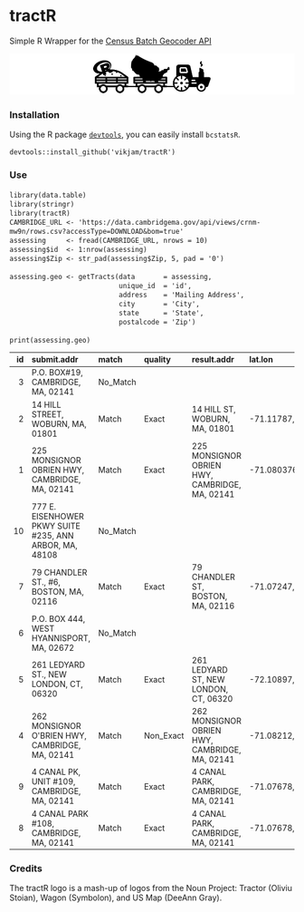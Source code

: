 # tractR
Simple R Wrapper for the [Census Batch Geocoder API](https://geocoding.geo.census.gov/geocoder/)

![tractR](assets/tractR.png?raw=true "tractR")

### Installation
Using the R package [`devtools`](https://www.rstudio.com/products/rpackages/devtools/), you can easily install `bcstatsR`.
```{r}
devtools::install_github('vikjam/tractR')
```

### Use
```{r}
library(data.table)
library(stringr)
library(tractR)
CAMBRIDGE_URL <- 'https://data.cambridgema.gov/api/views/crnm-mw9n/rows.csv?accessType=DOWNLOAD&bom=true'
assessing     <- fread(CAMBRIDGE_URL, nrows = 10)
assessing$id  <- 1:nrow(assessing)
assessing$Zip <- str_pad(assessing$Zip, 5, pad = '0')

assessing.geo <- getTracts(data       = assessing,
                           unique_id  = 'id',
                           address    = 'Mailing Address',
                           city       = 'City',
                           state      = 'State',
                           postalcode = 'Zip')

print(assessing.geo)
```
| id|submit.addr                                             |match    |quality   |result.addr                                    |lat.lon             |  tiger.id|side | state| county|  tract| block|
|--:|:-------------------------------------------------------|:--------|:---------|:----------------------------------------------|:-------------------|---------:|:----|-----:|------:|------:|-----:|
|  3|P.O. BOX#19, CAMBRIDGE, MA, 02141                       |No_Match |          |                                               |                    |        NA|     |    NA|     NA|     NA|    NA|
|  2|14 HILL STREET, WOBURN, MA, 01801                       |Match    |Exact     |14 HILL ST, WOBURN, MA, 01801                  |-71.11787,42.479633 |  87105447|L    |    25|     17| 333400|  1026|
|  1|225 MONSIGNOR OBRIEN HWY, CAMBRIDGE, MA, 02141          |Match    |Exact     |225 MONSIGNOR OBRIEN HWY, CAMBRIDGE, MA, 02141 |-71.080376,42.37281 |  87108564|R    |    25|     17| 352101|  1006|
| 10|777 E. EISENHOWER PKWY SUITE #235, ANN ARBOR, MA, 48108 |No_Match |          |                                               |                    |        NA|     |    NA|     NA|     NA|    NA|
|  7|79 CHANDLER ST., #6, BOSTON, MA, 02116                  |Match    |Exact     |79 CHANDLER ST, BOSTON, MA, 02116              |-71.07247,42.346565 |  85698106|R    |    25|     25|  70300|  3003|
|  6|P.O. BOX 444, WEST HYANNISPORT, MA, 02672               |No_Match |          |                                               |                    |        NA|     |    NA|     NA|     NA|    NA|
|  5|261 LEDYARD ST., NEW LONDON, CT, 06320                  |Match    |Exact     |261 LEDYARD ST, NEW LONDON, CT, 06320          |-72.10897,41.36469  |  56850523|R    |     9|     11| 690300|  1013|
|  4|262 MONSIGNOR O'BRIEN HWY, CAMBRIDGE, MA, 02141         |Match    |Non_Exact |262 MONSIGNOR OBRIEN HWY, CAMBRIDGE, MA, 02141 |-71.08212,42.37369  |  87090708|L    |    25|     17| 351500|  1033|
|  9|4 CANAL PK, UNIT #109, CAMBRIDGE, MA, 02141             |Match    |Exact     |4 CANAL PARK, CAMBRIDGE, MA, 02141             |-71.07678,42.36993  | 636268605|R    |    25|     17| 352102|  1001|
|  8|4 CANAL PARK #108, CAMBRIDGE, MA, 02141                 |Match    |Exact     |4 CANAL PARK, CAMBRIDGE, MA, 02141             |-71.07678,42.36993  | 636268605|R    |    25|     17| 352102|  1001|

### Credits
The tractR logo is a mash-up of logos from the Noun Project: Tractor (Oliviu Stoian), Wagon (Symbolon), and US Map (DeeAnn Gray).
